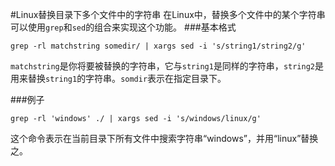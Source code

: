 #Linux替换目录下多个文件中的字符串
在Linux中，替换多个文件中的某个字符串可以使用`grep`和`sed`的组合来实现这个功能。
###基本格式
	
	grep -rl matchstring somedir/ | xargs sed -i 's/string1/string2/g'

`matchstring`是你将要被替换的字符串，它与`string1`是同样的字符串，`string2`是用来替换`string1`的字符串。`somdir`表示在指定目录下。

###例子
	
	grep -rl 'windows' ./ | xargs sed -i 's/windows/linux/g'
这个命令表示在当前目录下所有文件中搜索字符串“windows”，并用“linux”替换之。

